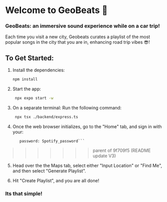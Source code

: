 # Welcome to GeoBeats 👋

### GeoBeats: an immersive sound experience while on a car trip!

Each time you visit a new city, Geobeats curates a playlist of the most popular songs in the city that you are in, enhancing road trip vibes 😎!

## To Get Started:

1. Install the dependencies:

   ```bash
   npm install
   ```

2. Start the app:

   ```bash
    npx expo start -w
   ```

3. On a separate terminal: Run the following command:
   ```bash
    npx tsx ./backend/express.ts
   ```

4. Once the web browser initializes, go to the "Home" tab, and sign in with your:
   ```username: Spotify_username\n
      password: Spotify_password```
>>>>>>> parent of 9f709f5 (README update V3)

5. Head over the the Maps tab, select either "Input Location" or "Find Me", and then select "Generate Playlist".

6. Hit "Create Playlist", and you are all done!


### Its that simple! 

